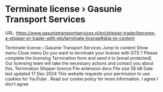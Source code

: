 # Terminate license › Gasunie Transport Services

URL: https://www.gasunietransportservices.nl/en/shipper-trader/become-a-shipper-or-trader-with-gts/terminate-license#skip-to-content

Terminate license › Gasunie Transport Services
Jump to content
Show menu
Close menu
Do you want to terminate your license with
GTS
?
Please complete the licensing Termination form and send it to
[email protected]
Our licensing team will take the necessary actions and contact you about this.
Termination Shipper licence
File extension
docx
File size
58 kB
Date last updated
17 Dec 2024
This website requests your permission to use cookies for
YouTube
. Read our
cookie policy
for more information.
I agree
I don't agree
